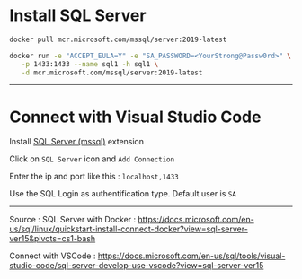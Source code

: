 # Install SQL Server

```bash
docker pull mcr.microsoft.com/mssql/server:2019-latest

docker run -e "ACCEPT_EULA=Y" -e "SA_PASSWORD=<YourStrong@Passw0rd>" \
   -p 1433:1433 --name sql1 -h sql1 \
   -d mcr.microsoft.com/mssql/server:2019-latest
```

---

# Connect with Visual Studio Code

Install [SQL Server (mssql)](https://marketplace.visualstudio.com/items?itemName=ms-mssql.mssql) extension

Click on `SQL Server` icon and `Add Connection`

Enter the ip and port like this : `localhost,1433`

Use the SQL Login as authentification type. Default user is `SA`

---

Source : 
SQL Server with Docker : https://docs.microsoft.com/en-us/sql/linux/quickstart-install-connect-docker?view=sql-server-ver15&pivots=cs1-bash

Connect with VSCode : https://docs.microsoft.com/en-us/sql/tools/visual-studio-code/sql-server-develop-use-vscode?view=sql-server-ver15
